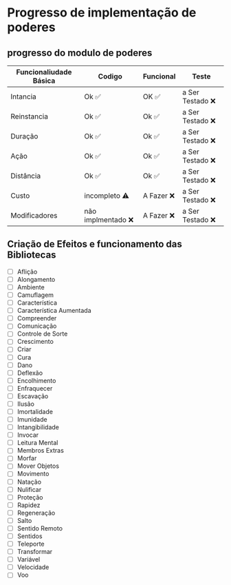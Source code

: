 # Progresso de implementação de poderes
## progresso do modulo de poderes
| Funcionaliudade Básica | Codigo | Funcional | Teste |
| ---------------------- | ------ | ----- | --------- |
| Intancia | Ok :white_check_mark: | OK :white_check_mark: | a Ser Testado :x: |
| Reinstancia | Ok :white_check_mark: |  Ok :white_check_mark: | a Ser Testado :x: | 
| Duração | Ok :white_check_mark: |  Ok :white_check_mark: | a Ser Testado :x: |
| Ação | Ok :white_check_mark: |  Ok :white_check_mark: | a Ser Testado :x: |
| Distância | Ok :white_check_mark: |  Ok :white_check_mark: | a Ser Testado :x: |
| Custo | incompleto :warning: | A Fazer :x: | a Ser Testado :x: |
| Modificadores | não implmentado :x: | A Fazer :x: | a Ser Testado :x: |

## Criação de Efeitos e funcionamento das Bibliotecas
- [ ] Aflição
- [ ] Alongamento
- [ ] Ambiente
- [ ] Camuflagem
- [ ] Característica
- [ ] Característica Aumentada
- [ ] Compreender
- [ ] Comunicação
- [ ] Controle de Sorte
- [ ] Crescimento
- [ ] Criar
- [ ] Cura
- [ ] Dano
- [ ] Deflexão
- [ ] Encolhimento
- [ ] Enfraquecer
- [ ] Escavação
- [ ] Ilusão
- [ ] Imortalidade
- [ ] Imunidade
- [ ] Intangibilidade
- [ ] Invocar
- [ ] Leitura Mental
- [ ] Membros Extras
- [ ] Morfar
- [ ] Mover Objetos
- [ ] Movimento
- [ ] Natação
- [ ] Nulificar
- [ ] Proteção
- [ ] Rapidez
- [ ] Regeneração
- [ ] Salto
- [ ] Sentido Remoto
- [ ] Sentidos
- [ ] Teleporte
- [ ] Transformar
- [ ] Variável
- [ ] Velocidade
- [ ] Voo